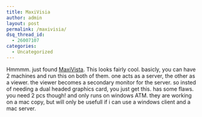 ```yaml
---
title: MaxiVisia
author: admin
layout: post
permalink: /maxivisia/
dsq_thread_id:
  - 26007107
categories:
  - Uncategorized
---
```

Hmmmm. just found [MaxiVista][1]. This looks fairly cool. basicly, you can have 2 machines and run this on both of them. one acts as a server, the other as a viewer. the viewer becomes a secondary monitor for the server. so insted of needing a dual headed graphics card, you just get this. has some flaws. you need 2 pcs though! and only runs on windows ATM. they are working on a mac copy, but will only be usefull if i can use a windows client and a mac server.

 [1]: http://www.maxivista.com/